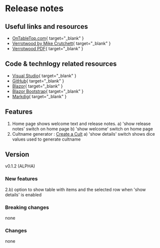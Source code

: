 # Release notes

## Useful links and resources 
- [OnTableTop.com](https://www.ontabletop.com){ target="_blank" }
- [Verrotwood by Mike Crutchett](http://verrotwood.com/){ target="_blank" }
- [Verrotwood PDF](https://www.wargamevault.com/product/425504/Verrotwood){ target="_blank" }

## Code & technlogy related resources
- [Visual Studio](https://visualstudio.microsoft.com/){ target="_blank" }
- [GitHub](https://github.com/){ target="_blank" }
- [Blazor](https://dotnet.microsoft.com/en-us/apps/aspnet/web-apps/blazor){ target="_blank" }
- [Blazor Bootstrap](https://getblazorbootstrap.com){ target="_blank" }
- [Markdig](https://github.com/xoofx/markdig){ target="_blank" }

## Features
1) Home page shows welcome text and release notes.
	a) 'show release notes' switch on home page
	b) 'show welcome' switch on home page
2) Cultname generator : [Create a Cult](./CreateCult)
	a) 'show details' switch shows dice values used to generate cultname

## Version
v0.1.2 (ALPHA)

### New features
2.b) option to show table with items and the selected row when 'show details' is enabled

### Breaking changes
none

### Changes
none